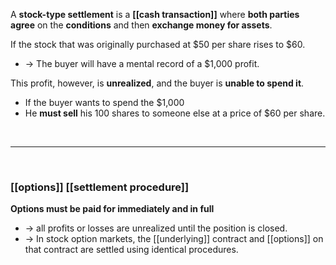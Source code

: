 A **stock-type settlement** is a **[[cash transaction]]** where **both parties agree** on the **conditions** and then **exchange money for assets**.


If the stock that was originally purchased at $50 per share rises to $60.
* -> The buyer will have a mental record of a $1,000 profit.  

This profit, however, is <b>unrealized</b>, and the buyer is <b>unable to spend it</b>.  

* If the buyer wants to spend the $1,000
* He <b>must sell</b> his 100 shares to someone else at a price of $60 per share.

<br>

___

<br>

### [[options]] [[settlement procedure]]

**Options must be paid for immediately and in full**
* -> all profits or losses are unrealized until the position is closed.
* -> In stock option markets, the [[underlying]] contract and [[options]] on that contract are settled using identical procedures.